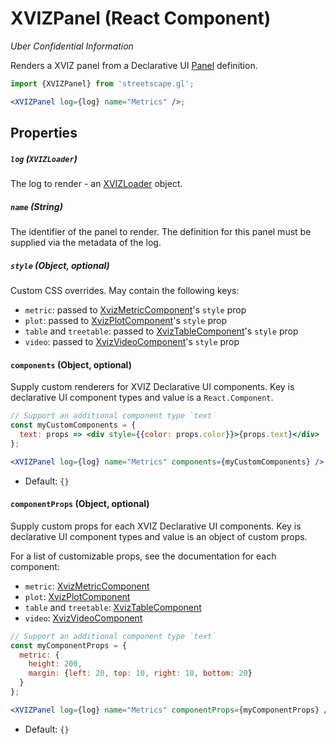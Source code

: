 # XVIZPanel (React Component)

_Uber Confidential Information_

Renders a XVIZ panel from a Declarative UI
[Panel](https://github.com/uber/xviz/blob/master/docs/protocol-schema/declarative-ui.md#panels)
definition.

```jsx
import {XVIZPanel} from 'streetscape.gl';

<XVIZPanel log={log} name="Metrics" />;
```

## Properties

##### `log` (`XVIZLoader`)

The log to render - an [XVIZLoader](/docs/api-reference/xviz-loader-interface.md) object.

##### `name` (String)

The identifier of the panel to render. The definition for this panel must be supplied via the
metadata of the log.

##### `style` (Object, optional)

Custom CSS overrides. May contain the following keys:

- `metric`: passed to [XvizMetricComponent](/docs/api-reference/xviz-metric-component)'s `style` prop
- `plot`: passed to [XvizPlotComponent](/docs/api-reference/xviz-plot-component)'s `style` prop
- `table` and `treetable`: passed to [XvizTableComponent](/docs/api-reference/xviz-table-component)'s `style` prop
- `video`: passed to [XvizVideoComponent](/docs/api-reference/xviz-video-component)'s `style` prop


#### `components` (Object, optional)

Supply custom renderers for XVIZ Declarative UI components. Key is declarative UI component types
and value is a `React.Component`.

```jsx
// Support an additional component type `text`
const myCustomComponents = {
  text: props => <div style={{color: props.color}}>{props.text}</div>
};

<XVIZPanel log={log} name="Metrics" components={myCustomComponents} />;
```

- Default: `{}`

#### `componentProps` (Object, optional)

Supply custom props for each XVIZ Declarative UI components. Key is declarative UI component types
and value is an object of custom props.

For a list of customizable props, see the documentation for each component:

- `metric`: [XvizMetricComponent](/docs/api-reference/xviz-metric-component)
- `plot`: [XvizPlotComponent](/docs/api-reference/xviz-plot-component)
- `table` and `treetable`: [XvizTableComponent](/docs/api-reference/xviz-table-component)
- `video`: [XvizVideoComponent](/docs/api-reference/xviz-video-component)

```jsx
// Support an additional component type `text`
const myComponentProps = {
  metric: {
    height: 200,
    margin: {left: 20, top: 10, right: 10, bottom: 20}
  }
};

<XVIZPanel log={log} name="Metrics" componentProps={myComponentProps} />;
```

- Default: `{}`
